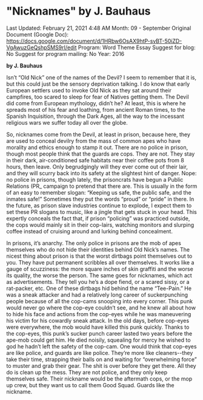 # "Nicknames" by J. Bauhaus

Last Updated: February 21, 2021 4:48 AM
Month: 09 - September
Original Document (Google Doc): https://docs.google.com/document/d/1HRbw6OsAX9htP-svBT-50iZD-VgAwuzGeQshpSMS9rI/edit
Program: Word Theme Essay
Suggest for blog: No
Suggest for program mailing: No
Year: 2016

**by J. Bauhaus**

Isn’t “Old Nick” one of the names of the Devil? I seem to remember that it is, but this could just be the sensory deprivation talking. I do know that early European settlers used to invoke Old Nick as they sat around their campfires, too scared to sleep for fear of Natives getting them. The Devil did come from European mythology, didn’t he? At least, this is where he spreads most of his fear and loathing, from ancient Roman times, to the Spanish Inquisition, through the Dark Ages, all the way to the incessant religious wars we suffer today all over the globe.

So, nicknames come from the Devil, at least in prison, because here, they are used to conceal devilry from the mass of common apes who have morality and ethics enough to stamp it out. There are no police in prison, though most people think that the guards are cops. They are not. They stay in their dark, air-conditioned safe habitats near their coffee pots from 8 hours, then leave. Only begrudgingly will they ever come out of their lair, and they will scurry back into its safety at the slightest hint of danger. Nope: no police in prisons, though lately, the prisoncrats have begun a Public Relations (PR_ campaign to pretend that there are. This is usually in the form of an easy to remember slogan: “Keeping us safe, the public safe, and the inmates safe!” Sometimes they put the words “proud” or “pride” in there. In the future, as prison slave industries continue to explode, I expect them to set these PR slogans to music, like a jingle that gets stuck in your head. This expertly conceals the fact that, if prison “policing” was practiced outside, the cops would mainly sit in their cop-lairs, watching monitors and slurping coffee instead of cruising around and lurking behind concealment.

In prisons, it’s anarchy. The only police in prisons are the mob of apes themselves who do not hide their identities behind Old Nick’s names. The nicest thing about prison is that the worst dirtbags point themselves out to you. They have put permanent scribbles all over themselves. It works like a gauge of scuzziness: the more square inches of skin graffiti and the worse its quality, the worse the person. The same goes for nicknames, which act as advertisements. They tell you he’s a dope fiend, or a scared sissy, or a rat-packer, etc. One of these dirtbags hid behind the name “Tee-Pain.” He was a sneak attacker and had a relatively long career of suckerpunching people because of all the cop-cams snooping into every corner. This punk would never go where the cop-eye couldn’t see, and he knew all about how to hide his face and actions from the cop-eyes while he was maneuvering his victim for his cowardly sneak attack. In the old days, before cop-eyes were everywhere, the mob would have killed this punk quickly. Thanks to the cop-eyes, this punk’s sucker punch career lasted two years before the ape-mob could get him. He died noisily, squealing for mercy he wished to god he hadn’t left the safety of the cop-cam. One would think that cop-eyes are like police, and guards are like police. They’re more like cleaners--they take their time, strapping their balls on and waiting for “overwhelming force” to muster and grab their gear. The shit is over before they get there. All they do is clean up the mess. They are not police, and they only keep themselves safe. Their nickname would be the aftermath cops, or the mop up crew, but they want us to call them Good Squad. Guards like the nickname.